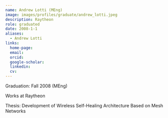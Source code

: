 ```yaml
---
name: Andrew Lotti (MEng)
image: images/profiles/graduate/andrew_lotti.jpeg
description: Raytheon
role: graduated
date: 2008-1-1
aliases:
  - Andrew Lotti
links:
  home-page: 
  email: 
  orcid: 
  google-scholar: 
  linkedin: 
  cv: 
---
```


Graduation: Fall 2008 (MEng)

Works at Raytheon

Thesis: Development of Wireless Self-Healing Architecture Based on Mesh Networks
